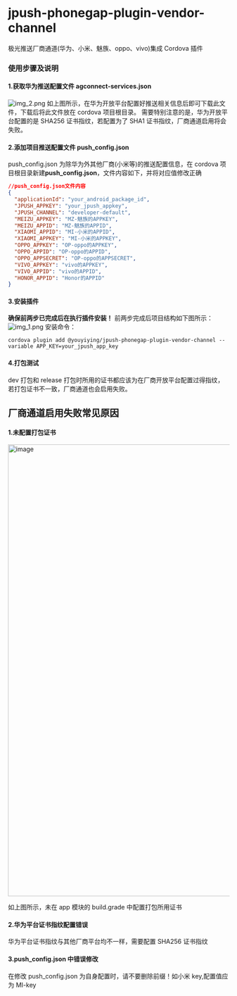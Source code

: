 # jpush-phonegap-plugin-vendor-channel

极光推送厂商通道(华为、小米、魅族、oppo、vivo)集成 Cordova 插件

### 使用步骤及说明

#### 1.获取华为推送配置文件 agconnect-services.json

![img_2.png](img_2.png)
如上图所示，在华为开放平台配置好推送相关信息后即可下载此文件，下载后将此文件放在 cordova 项目根目录。
需要特别注意的是，华为开放平台配置的是 SHA256 证书指纹，若配置为了 SHA1 证书指纹，厂商通道启用将会失败。

#### 2.添加项目推送配置文件 push_config.json

push_config.json 为除华为外其他厂商(小米等)的推送配置信息，在 cordova 项目根目录新建**push_config.json**，文件内容如下，并将对应值修改正确

```json
//push_config.json文件内容
{
  "applicationId": "your_android_package_id",
  "JPUSH_APPKEY": "your_jpush_appkey",
  "JPUSH_CHANNEL": "developer-default",
  "MEIZU_APPKEY": "MZ-魅族的APPKEY",
  "MEIZU_APPID": "MZ-魅族的APPID",
  "XIAOMI_APPID": "MI-小米的APPID",
  "XIAOMI_APPKEY": "MI-小米的APPKEY",
  "OPPO_APPKEY": "OP-oppo的APPKEY",
  "OPPO_APPID": "OP-oppo的APPID",
  "OPPO_APPSECRET": "OP-oppo的APPSECRET",
  "VIVO_APPKEY": "vivo的APPKEY",
  "VIVO_APPID": "vivo的APPID",
  "HONOR_APPID": "Honor的APPID"
}
```

#### 3.安装插件

**确保前两步已完成后在执行插件安装！**
前两步完成后项目结构如下图所示：
![img_1.png](img_1.png)
安装命令：

```
cordova plugin add @youyiying/jpush-phonegap-plugin-vendor-channel --variable APP_KEY=your_jpush_app_key
```

#### 4.打包测试

dev 打包和 release 打包时所用的证书都应该为在厂商开放平台配置过得指纹，若打包证书不一致，厂商通道也会启用失败。

## 厂商通道启用失败常见原因

#### 1.未配置打包证书

<img width="1027" alt="image" src="https://user-images.githubusercontent.com/23025255/160376710-0122fb78-8c6e-470b-9cbd-34d698880fd2.png">

如上图所示，未在 app 模块的 build.grade 中配置打包所用证书

#### 2.华为平台证书指纹配置错误

华为平台证书指纹与其他厂商平台均不一样，需要配置 SHA256 证书指纹

#### 3.push_config.json 中错误修改

在修改 push_config.json 为自身配置时，请不要删除前缀！如小米 key,配置值应为 MI-key
